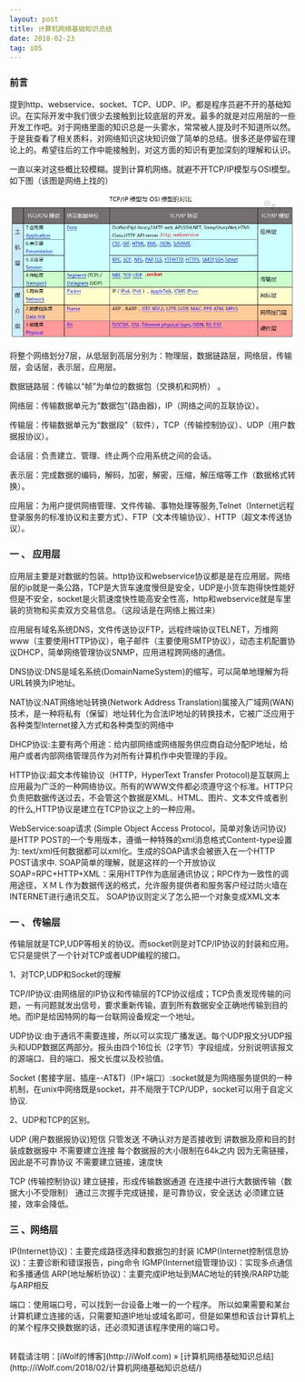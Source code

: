 ```yaml
---
layout: post
title: 计算机网络基础知识总结
date: 2018-02-23
tag: iOS
---
```


### 前言

提到http、webservice、socket、TCP、UDP、IP。都是程序员避不开的基础知识。在实际开发中我们很少去接触到比较底层的开发。最多的就是对应用层的一些开发工作吧。对于网络里面的知识总是一头雾水，常常被人提及时不知道所以然。于是我查看了相关质料，对网络知识这块知识做了简单的总结。很多还是停留在理论上的。希望往后的工作中能接触到，对这方面的知识有更加深刻的理解和认识。

一直以来对这些概比较模糊。提到计算机网络。就避不开TCP/IP模型与OSI模型。如下图（该图是网络上找的）

<img src="/images/posts/计算机网络基础知识总结/计算机网络基础知识总结.jpg" > 

将整个网络划分7层，从低层到高层分别为：物理层，数据链路层，网络层，传输层，会话层，表示层，应用层。

数据链路层：传输以“帧”为单位的数据包（交换机和网桥） 。

网络层：传输数据单元为“数据包”(路由器)，IP（网络之间的互联协议）。

传输层：传输数据单元为“数据段”（软件），TCP（传输控制协议）、UDP（用户数据报协议）。

会话层：负责建立、管理、终止两个应用系统之间的会话。

表示层：完成数据的编码，解码，加密，解密，压缩，解压缩等工作（数据格式转换）。

应用层：为用户提供网络管理、文件传输、事物处理等服务,Telnet（Internet远程登录服务的标准协议和主要方式）、FTP（文本传输协议）、HTTP（超文本传送协议）。

### 一 、 应用层 

应用层主要是对数据的包装。http协议和webservice协议都是是在应用层。网络层的ip就是一条公路，TCP是大货车速度慢但是安全，UDP是小货车跑得快性能好但是不安全，socket是火箭速度快性能高安全性高，http和webservice就是车里装的货物和买卖双方交易信息。（这段话是在网络上搬过来）

应用层有域名系统DNS，文件传送协议FTP，远程终端协议TELNET，万维网www（主要使用HTTP协议），电子邮件（主要使用SMTP协议），动态主机配置协议DHCP，简单网络管理协议SNMP，应用进程跨网络的通信。

DNS协议:DNS是域名系统(DomainNameSystem)的缩写，可以简单地理解为将URL转换为IP地址。

NAT协议:NAT网络地址转换(Network Address Translation)属接入广域网(WAN)技术，是一种将私有（保留）地址转化为合法IP地址的转换技术，它被广泛应用于各种类型Internet接入方式和各种类型的网络中

DHCP协议:主要有两个用途：给内部网络或网络服务供应商自动分配IP地址，给用户或者内部网络管理员作为对所有计算机作中央管理的手段。

HTTP协议:超文本传输协议（HTTP，HyperText Transfer Protocol)是互联网上应用最为广泛的一种网络协议。所有的WWW文件都必须遵守这个标准。HTTP只负责把数据传送过去，不会管这个数据是XML、HTML、图片、文本文件或者别的什么,HTTP协议是建立在TCP协议之上的一种应用。

WebService:soap请求 (Simple Object Access Protocol，简单对象访问协议) 是HTTP POST的一个专用版本，遵循一种特殊的xml消息格式Content-type设置为: text/xml任何数据都可以xml化。生成的SOAP请求会被嵌入在一个HTTP POST请求中.
SOAP简单的理解，就是这样的一个开放协议SOAP=RPC+HTTP+XML：采用HTTP作为底层通讯协议；RPC作为一致性的调用途径，ＸＭＬ作为数据传送的格式，允许服务提供者和服务客户经过防火墙在INTERNET进行通讯交互。
SOAP协议则定义了怎么把一个对象变成XML文本

### 一 、 传输层


传输层就是TCP,UDP等相关的协议。而️socket则是对TCP/IP协议的封装和应用。它只是提供了一个针对TCP或者UDP编程的接口。

1、对TCP,UDP和Socket的理解

TCP/IP协议:由网络层的IP协议和传输层的TCP协议组成；TCP负责发现传输的问题，一有问题就发出信号，要求重新传输，直到所有数据安全正确地传输到目的地。而IP是给因特网的每一台联网设备规定一个地址。

UDP协议:由于通讯不需要连接，所以可以实现广播发送。每个UDP报文分UDP报头和UDP数据区两部分。报头由四个16位长（2字节）字段组成，分别说明该报文的源端口、目的端口、报文长度以及校验值。

Socket (套接字层、插座--AT&T)（IP+端口）:socket就是为网络服务提供的一种机制，在unix中网络既是socket，并不局限于TCP/UDP，socket可以用于自定义协议.


2、UDP和TCP的区别。

UDP (用户数据报协议)短信
只管发送 不确认对方是否接收到
讲数据及原和目的封装成数据报中 不需要建立连接
每个数据报的大小限制在64k之内
因为无需链接，因此是不可靠协议
不需要建立链接，速度快

TCP (传输控制协议)
建立链接，形成传输数据通道
在连接中进行大数据传输（数据大小不受限制）
通过三次握手完成链接，是可靠协议，安全送达
必须建立链接，效率会降低。

### 三 、网络层

IP(Internet协议)：主要完成路径选择和数据包的封装
ICMP(Internet控制信息协议)：主要诊断和错误报告，ping命令
IGMP(Internet组管理协议)：实现多点通信和多播通信
ARP(地址解析协议)：主要完成IP地址到MAC地址的转换/RARP功能与ARP相反

端口：使用端口号，可以找到一台设备上唯一的一个程序。  所以如果需要和某台计算机建立连接的话，只需要知道IP地址或域名即可，但是如果想和该台计算机上的某个程序交换数据的话，还必须知道该程序使用的端口号。




<br>
转载请注明：[iWolf的博客](http://iWolf.com) » [计算机网络基础知识总结](http://iWolf.com/2018/02/计算机网络基础知识总结/)  


